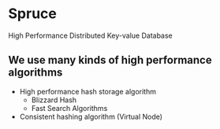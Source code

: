# Spruce
High Performance Distributed Key-value Database
## We use many kinds of high performance algorithms
* High performance hash storage algorithm
  * Blizzard Hash
  * Fast Search Algorithms
* Consistent hashing algorithm (Virtual Node)
